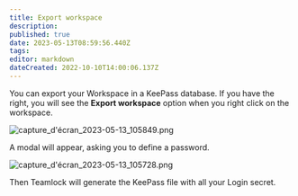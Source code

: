 ```yaml
---
title: Export workspace
description: 
published: true
date: 2023-05-13T08:59:56.440Z
tags: 
editor: markdown
dateCreated: 2022-10-10T14:00:06.137Z
---
```


You can export your Workspace in a KeePass database.
If you have the right, you will see the **Export workspace** option when you right click on the workspace.

![capture_d'écran_2023-05-13_105849.png](/captures/capture_d'écran_2023-05-13_105849.png)

A modal will appear, asking you to define a password.

![capture_d'écran_2023-05-13_105728.png](/captures/capture_d'écran_2023-05-13_105728.png)

Then Teamlock will generate the KeePass file with all your Login secret.